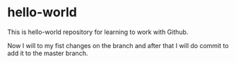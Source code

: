 # hello-world
This is hello-world repository for learning to work with Github. 

Now I will to my fist changes on the branch and after that I will do commit to add it to the master branch. 
